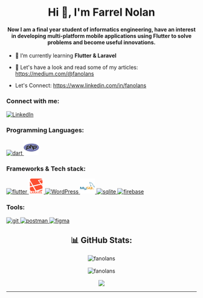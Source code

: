 <h1 align="center">Hi 👋, I'm Farrel Nolan</h1>
<h4 align="center">Now I am a final year student of informatics engineering, have an interest in developing multi-platform mobile applications using Flutter to solve problems and become useful innovations.</h4>

- 🌱 I’m currently learning **Flutter & Laravel**

- 📝 Let's have a look and read some of my articles: https://medium.com/@fanolans

- Let's Connect: https://www.linkedin.com/in/fanolans

### Connect with me:
[![LinkedIn](https://img.shields.io/badge/LinkedIn-%230077B5.svg?logo=linkedin&logoColor=white)](https://www.linkedin.com/in/fanolans/)

<h3 align="left">Programming Languages:</h3>
<p align="left">
<a href="https://dart.dev" target="_blank" rel="noreferrer"> <img src="https://www.vectorlogo.zone/logos/dartlang/dartlang-icon.svg" alt="dart" width="40" height="40"/> </a>
<a href="https://www.php.net" target="_blank" rel="noreferrer"> <img src="https://raw.githubusercontent.com/devicons/devicon/master/icons/php/php-original.svg" alt="php" width="40" height="40"/> </a>
</p>

<h3 align="left">Frameworks & Tech stack:</h3>
<p align="left">
<a href="https://flutter.dev" target="_blank" rel="noreferrer"> <img src="https://www.vectorlogo.zone/logos/flutterio/flutterio-icon.svg" alt="flutter" width="40" height="40"/> </a>
<a href="https://laravel.com/" target="_blank" rel="noreferrer"> <img src="https://raw.githubusercontent.com/devicons/devicon/master/icons/laravel/laravel-plain-wordmark.svg" alt="laravel" width="40" height="40"/> </a>
<a href="https://wordpress.com/" target="_blank" rel="noreferrer"> <img src="https://profilinator.rishav.dev/skills-assets/wordpress.png" alt="WordPress" width="40" height="40" /> </a> 
<a href="https://www.mysql.com/" target="_blank" rel="noreferrer"> <img src="https://raw.githubusercontent.com/devicons/devicon/master/icons/mysql/mysql-original-wordmark.svg" alt="mysql" width="40" height="40"/> </a>
<a href="https://www.sqlite.org/" target="_blank" rel="noreferrer"> <img src="https://www.vectorlogo.zone/logos/sqlite/sqlite-icon.svg" alt="sqlite" width="40" height="40"/> </a>
<a href="https://firebase.google.com/" target="_blank" rel="noreferrer"> <img src="https://www.vectorlogo.zone/logos/firebase/firebase-icon.svg" alt="firebase" width="40" height="40"/> </a>
</p>

<h3 align="left">Tools:</h3>
<p align="left">
<a href="https://git-scm.com/" target="_blank" rel="noreferrer"> <img src="https://www.vectorlogo.zone/logos/git-scm/git-scm-icon.svg" alt="git" width="40" height="40"/> </a>
<a href="https://postman.com" target="_blank" rel="noreferrer"> <img src="https://www.vectorlogo.zone/logos/getpostman/getpostman-icon.svg" alt="postman" width="40" height="40"/> </a>
<a href="https://www.figma.com/" target="_blank" rel="noreferrer"> <img src="https://www.vectorlogo.zone/logos/figma/figma-icon.svg" alt="figma" width="40" height="40"/> </a>
</p>

<h2 align="center">📊 GitHub Stats:</h2>
<p align="center"><img align="center" src="https://github-readme-stats.vercel.app/api?username=fanolans&theme=react&show_icons=true&hide_border=true&count_private=true" alt="fanolans" /></p>

<p align="center"><img align="center" src="https://github-readme-streak-stats.herokuapp.com/?user=fanolans&theme=react&hide_border=true" alt="fanolans" /></p>

<p align="center"><img align="center" src="https://github-readme-stats.vercel.app/api/top-langs/?username=fanolans&theme=react&show_icons=true&hide_border=true&layout=compact" /></p>


---


<!--
### Hi there 👋
**fanolans/fanolans** is a ✨ _special_ ✨ repository because its `README.md` (this file) appears on your GitHub profile.

Here are some ideas to get you started:

- 🔭 I’m currently working on ...
- 🌱 I’m currently learning ...
- 👯 I’m looking to collaborate on ...
- 🤔 I’m looking for help with ...
- 💬 Ask me about ...
- 📫 How to reach me: ...
- 😄 Pronouns: ...
- ⚡ Fun fact: ...
-->
